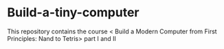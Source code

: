 # Build-a-tiny-computer
This repository contains the course &lt; Build a Modern Computer from First Principles: Nand to Tetris> part I and II
